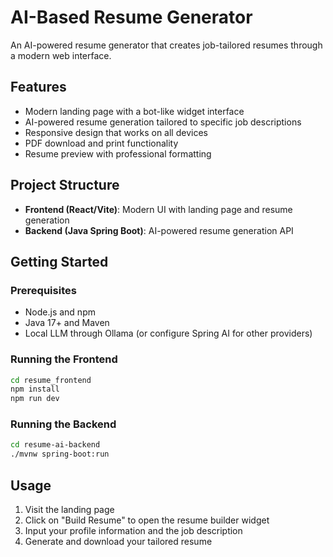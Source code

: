 # AI-Based Resume Generator

An AI-powered resume generator that creates job-tailored resumes through a modern web interface.

## Features

- Modern landing page with a bot-like widget interface
- AI-powered resume generation tailored to specific job descriptions
- Responsive design that works on all devices
- PDF download and print functionality
- Resume preview with professional formatting

## Project Structure

- **Frontend (React/Vite)**: Modern UI with landing page and resume generation
- **Backend (Java Spring Boot)**: AI-powered resume generation API

## Getting Started

### Prerequisites

- Node.js and npm
- Java 17+ and Maven
- Local LLM through Ollama (or configure Spring AI for other providers)

### Running the Frontend

```bash
cd resume_frontend
npm install
npm run dev
```

### Running the Backend

```bash
cd resume-ai-backend
./mvnw spring-boot:run
```

## Usage

1. Visit the landing page
2. Click on "Build Resume" to open the resume builder widget
3. Input your profile information and the job description
4. Generate and download your tailored resume
